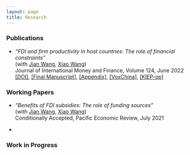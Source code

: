 ```yaml
---
layout: page
title: Research
---
```


### Publications

* _“FDI and firm productivity in host countries: The role of financial constraints”_ <br>
  (with [Jian Wang](https://jianwang.weebly.com/), [Xiao Wang](https://sites.google.com/site/xiaowangeconomics/)) <br>
  Journal of International Money and Finance, Volume 124, June 2022 <br>
  [[DOI]](https://www.sciencedirect.com/science/article/pii/S0261560622000262?dgcid=coauthor), [[Final Manuscript]](), [[Appendix]](), [[VoxChina]](http://www.voxchina.org/show-3-221.html), [[KIEP-op]](https://econhanwt.github.io/my_docs/papers/KIEP_opinions_no224.pdf) 


### Working Papers

* _“Benefits of FDI subsidies: The role of funding sources”_ <br>
  (with [Jian Wang](https://jianwang.weebly.com/), [Xiao Wang](https://sites.google.com/site/xiaowangeconomics/)) <br>
  Conditionally Accepted, Pacific Economic Review, July 2021 

* 


### Work in Progress 
